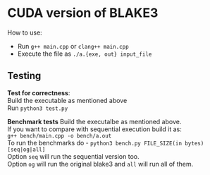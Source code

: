 # CUDA version of BLAKE3

How to use:  
* Run `g++ main.cpp` or `clang++ main.cpp`
* Execute the file as `./a.{exe, out} input_file`

## Testing
**Test for correctness**:  
Build the executable as mentioned above  
Run `python3 test.py`  

**Benchmark tests**
Build the executalbe as mentioned above.  
If you want to compare with sequential execution build it as:  
`g++ bench/main.cpp -o bench/a.out`  
To run the benchmarks do - `python3 bench.py FILE_SIZE(in bytes) [seq|og|all]`  
Option `seq` will run the sequential version too.  
Option `og` will run the original blake3 and `all` will run all of them.